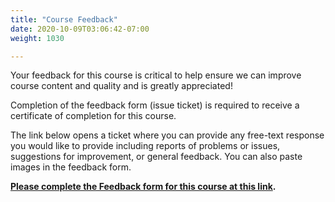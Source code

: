 ```yaml
---
title: "Course Feedback"
date: 2020-10-09T03:06:42-07:00
weight: 1030

---
```

Your feedback for this course is critical to help ensure we can improve
course content and quality and is greatly appreciated!

Completion of the feedback form (issue ticket) is required to receive a
certificate of completion for this course.

The link below opens a ticket where you can provide any free-text
response you would like to provide including reports of problems or
issues, suggestions for improvement, or general feedback. You can also
paste images in the feedback form. 

__[Please complete the Feedback form for this course at this
link](https://github.com/ModernAppsNinja/CourseFeedback/issues/new?assignees=&labels=COU-VT7933&template=COU-VT7933-feedback.md&title=).__

